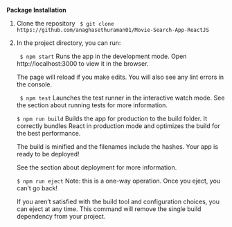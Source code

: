 **Package Installation**

1. Clone the repository
 ` $ git clone https://github.com/anaghasethuraman01/Movie-Search-App-ReactJS`

2. In the project directory, you can run:

	` $ npm start`
	Runs the app in the development mode.
	Open http://localhost:3000 to view it in the browser.

	The page will reload if you make edits.
	You will also see any lint errors in the console.

	` $ npm test`
	Launches the test runner in the interactive watch 		mode.
	See the section about running tests for more 			information.

	`$ npm run build`
	Builds the app for production to the build folder.
	It correctly bundles React in production mode and 		optimizes the build for the best performance.

	The build is minified and the filenames include the 	hashes.
	Your app is ready to be deployed!

	See the section about deployment for more 				information.

	`$ npm run eject`
	Note: this is a one-way operation. Once you eject, 		you can’t go back!

	If you aren’t satisfied with the build tool and 	configuration choices, you can eject at any time. This command will remove the single build dependency from your project.
